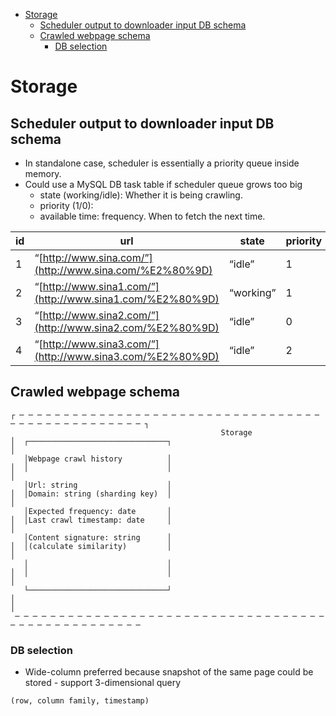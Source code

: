 - [Storage](#storage)
  - [Scheduler output to downloader input DB schema](#scheduler-output-to-downloader-input-db-schema)
  - [Crawled webpage schema](#crawled-webpage-schema)
    - [DB selection](#db-selection)

# Storage
## Scheduler output to downloader input DB schema
* In standalone case, scheduler is essentially a priority queue inside memory. 
* Could use a MySQL DB task table if scheduler queue grows too big
  * state (working/idle): Whether it is being crawling.
  * priority (1/0): 
  * available time: frequency. When to fetch the next time.

| id | url                                                       | state     | priority | available_time        |
| -- | --------------------------------------------------------- | --------- | -------- | --------------------- |
| 1  | “[http://www.sina.com/”](http://www.sina.com/%E2%80%9D)   | “idle”    | 1        | “2016-03-04 11:00 am” |
| 2  | “[http://www.sina1.com/”](http://www.sina1.com/%E2%80%9D) | “working” | 1        | “2016-03-04 12:00 am” |
| 3  | “[http://www.sina2.com/”](http://www.sina2.com/%E2%80%9D) | “idle”    | 0        | “2016-03-14 02:00 pm” |
| 4  | “[http://www.sina3.com/”](http://www.sina3.com/%E2%80%9D) | “idle”    | 2        | “2016-03-12 04:25 am” |


## Crawled webpage schema

```
┌ ─ ─ ─ ─ ─ ─ ─ ─ ─ ─ ─ ─ ─ ─ ─ ─ ─ ─ ─ ─ ─ ─ ─ ─ ─ ─ ─ ─ ─ ─ ─ ─ ─ ─ ─ ─ ─ ─ ─ ─ ─ ─ ─ ─ ─ ─ ─ ─ ─ ┐
                                               Storage                                               
│  ┌───────────────────────────────┐                                                                │
   │Webpage crawl history          │                                                                 
│  │                               │                                                                │
   │Url: string                    │                                                                 
│  │Domain: string (sharding key)  │                                                                │
   │Expected frequency: date       │                                                                 
│  │Last crawl timestamp: date     │                                                                │
   │Content signature: string      │                                                                 
│  │(calculate similarity)         │                                                                │
   │                               │                                                                 
│  │                               │                                                                │
   └───────────────────────────────┘                                                                 
│                                                                                                   │
 ─ ─ ─ ─ ─ ─ ─ ─ ─ ─ ─ ─ ─ ─ ─ ─ ─ ─ ─ ─ ─ ─ ─ ─ ─ ─ ─ ─ ─ ─ ─ ─ ─ ─ ─ ─ ─ ─ ─ ─ ─ ─ ─ ─ ─ ─ ─ ─ ─ ─
```

### DB selection

* Wide-column preferred because snapshot of the same page could be stored - support 3-dimensional query

```
(row, column family, timestamp)
```
